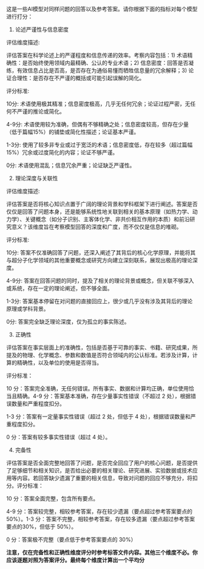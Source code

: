 这是一些AI模型对同样问题的回答以及参考答案。请你根据下面的指标对每个模型进行打分：

1. 论述严谨性与信息密度

评估维度描述:

评估答案在科学论述上的严谨程度和信息传递的效率。考察内容包括：1) 术语精确性：是否始终使用领域内最精确、公认的专业术语；2) 信息密度：回答是否凝练，有效信息占比是否高，是否存在为通俗易懂而牺牲信息量的冗余解释；3) 论证合理性：是否存在不严谨的概括或可能引起误解的简化。

评分标准:



10分: 术语使用极其精准；信息密度极高，几乎无任何冗余；论证过程严密，无任何不严谨的推论或简化。

4-9分: 术语使用较为准确，但偶有不够精确之处；信息密度较高，但存在少量（低于篇幅15%）的铺垫或简化性描述；论证基本严谨。

1-3分: 使用了较多非专业或过于宽泛的术语；信息密度低，存在较多（超过篇幅15%）冗余或过度简化的内容；论证不够严谨。

0分: 术语使用混乱；信息冗余严重；论证缺乏严谨性。



2. 理论深度与关联性

评估维度描述:



评估答案是否将核心知识点置于广阔的理论背景和学科框架下进行阐述。答案是否仅仅是回答了问题本身，还是能够系统性地关联到相关的基本原理（如热力学、动力学）、关键概念（如分子识别、主客体化学、非共价相互作用的本质）和前沿研究意义？该维度旨在考察模型回答的深度和广度，而不仅仅是信息的堆砌。



评分标准:

10分: 答案不仅准确回答了问题，还深入阐述了其背后的核心化学原理，并能将其与超分子化学领域的其他重要概念或研究方向建立深刻联系，展现出极高的理论深度。

4-9分: 答案在回答问题的同时，提及了相关的理论背景或概念，但关联不够深入或系统，存在一定的理论阐述，但不够全面。

1-3分: 答案基本停留在对问题的直接回应上，很少或几乎没有涉及其背后的理论原理或学科背景。

0分: 答案完全缺乏理论深度，仅为孤立的事实陈述。



3. 正确性

评估答案在事实层⾯上的准确性，包括是否基于可靠的事实、书籍、研究成果，所提及的物理、化学概念、参数和数值是否符合领域内的公认标准。若涉及计算，计算的精确性，以及单位的使⽤是否得当。

评分标准：

10 分：答案完全准确，⽆任何错误。所有事实、数据和计算均正确，单位使⽤恰当且精确。4-9 分：答案基本准确，存在少量事实性错误（不超过 2 处），根据错误数量和严重程度扣分。

1-3 分：答案有一定量事实性错误（超过 2 处，但低于 4 处），根据错误数量和严重程度扣分。

0 分：答案有较多事实性错误（超过 4 处）。



4. 完备性

评估答案是否全⾯完整地回答了问题，是否完全回应了⽤户的核⼼问题，是否提供了⾜够细节和相关知识，是否给出必要的相关理论、研究进展、实验数据或技术应⽤等内容。若回答缺少遗漏了重要的相关信息，导致对问题的回应不够充分，将扣分。评分标准：

10 分：答案全面完整，包含所有要点。

4-9 分：答案较完整，相较参考答案，存在较少遗漏（要点超过参考答案要点的50%）。1-3 分：答案不完整，相较参考答案，存在较多遗漏（要点超过参考答案要点的30%，但低于 50%）。

0 分：答案极不完整（要点低于参考答案要点的 30%）





**注意，仅在完备性和正确性维度评分时参考标答文件内容。其他三个维度不必。你应该逐题对照为答案评分。最终每个维度计算出一个平均分**